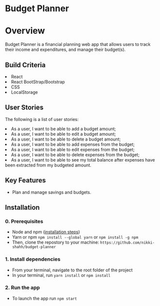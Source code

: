 # Budget Planner

# Overview

Budget Planner is a financial planning web app that allows users to track their income and expenditures, and manage their budget(s).


## Build Criteria 

<li> React
<li> React BootStrap/Bootstrap
<li> CSS
<li> LocalStorage

## User Stories

The following is a list of user stories:

<li> As a user, I want to be able to add a budget amount;
<li> As a user, I want to be able to edit a budget amount;
<li> As a user, I want to be able to delete a budget amount;
<li> As a user, I want to be able to add expenses from the budget;
<li> As a user, I want to be able to edit expenses from the budget;
<li> As a user, I want to be able to delete expenses from the budget;
<li> As a user, I want to be able to see my total balance after expenses have been extracted from my budgeted amount.

## Key Features

- Plan and manage savings and budgets.


## Installation

### 0. Prerequisites

- Node and npm ([installation steps](https://nodejs.org/en/download/))
- Yarn or npm `npm install --global yarn` or `npm install -g npm`
- Then, clone the repostory to your machine:
`https://github.com/nikki-shahh/budget-planner` 

### 1. Install dependencies

- From your terminal, navigate to the root folder of the project
- In your terminal, run `yarn install` or `npm install`

### 2. Run the app

- To launch the app run `npm start`
